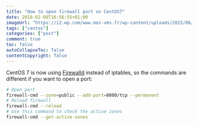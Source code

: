 ```yaml
---
title: "How to open firewall port on CentOS7"
date: 2018-02-09T16:56:55+01:00
imageUrl: "https://i2.wp.com/www.mes-vms.fr/wp-content/uploads/2015/06/centos.jpg?resize=648%2C330&ssl=1"
tags: ["centos"]
categories: ["post"]
comment: true
toc: false
autoCollapseToc: false
contentCopyright: false
---
```


<!--more-->

CentOS 7 is now using [Firewalld](https://fedoraproject.org/wiki/Firewalld) instead of iptables, so the commands are different if you want to open a port:

```bash
# Open port
firewall-cmd --zone=public --add-port=8080/tcp --permanent
# Reload firewall
firewall-cmd --reload
# Use this command to check the active zones
firewall-cmd --get-active-zones
```

